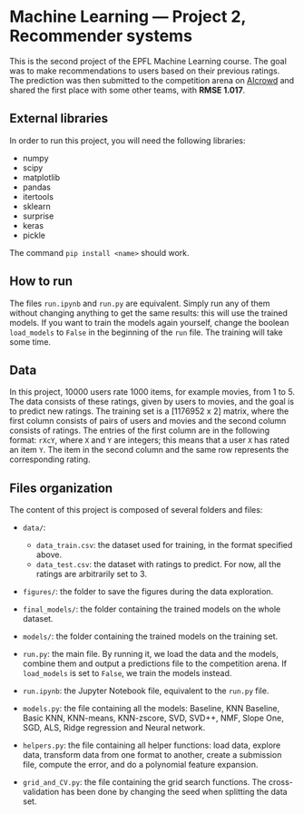 # Machine Learning — Project 2, Recommender systems

This is the second project of the EPFL Machine Learning course. The goal was to make recommendations to users based on their previous ratings. The prediction was then submitted to the competition arena on [AIcrowd](https://www.aicrowd.com/challenges/epfl-ml-recommender-system-2019/leaderboards) and shared the first place with some other teams, with **RMSE 1.017**. 

## External libraries

In order to run this project, you will need the following libraries:

- numpy
- scipy
- matplotlib
- pandas
- itertools
- sklearn
- surprise
- keras
- pickle

The command `pip install <name>` should work.

## How to run

The files `run.ipynb` and `run.py` are equivalent. Simply run any of them without changing anything to get the same results: this will use the trained models. If you want to train the models again yourself, change the boolean `load_models` to `False` in the beginning of the `run` file. The training will take some time.

## Data

In this project, 10000 users rate 1000 items, for example movies, from 1 to 5. The data consists of these ratings, given by users to movies, and the goal is to predict new ratings. 
The training set is a [1176952 x 2] matrix, where the first column consists of pairs of users and movies and the second column consists of ratings. The entries of the first column are in the following format: `rXcY`, where `X` and `Y` are integers; this means that a user `X` has rated an item `Y`. The item in the second column and the same row represents the corresponding rating.

## Files organization

The content of this project is composed of several folders and files:

   - `data/`:
      - `data_train.csv`: the dataset used for training, in the format specified above.
      - `data_test.csv`: the dataset with ratings to predict. For now, all the ratings are arbitrarily set to 3.
      
   - `figures/`: the folder to save the figures during the data exploration.
   
   - `final_models/`: the folder containing the trained models on the whole dataset.
   
   - `models/`: the folder containing the trained models on the training set.

   - `run.py`: the main file. By running it, we load the data and the models, combine them and output a predictions file to the competition arena. If `load_models` is set to `False`, we train the models instead.
   
   - `run.ipynb`: the Jupyter Notebook file, equivalent to the `run.py` file.
   
   - `models.py`: the file containing all the models: Baseline, KNN Baseline, Basic KNN, KNN-means, KNN-zscore, SVD, SVD++, NMF, Slope One, SGD, ALS, Ridge regression and Neural network.
   
   - `helpers.py`: the file containing all helper functions: load data, explore data, transform data from one format to another, create a submission file, compute the error, and do a polynomial feature expansion.
   
   - `grid_and_CV.py`: the file containing the grid search functions. The cross-validation has been done by changing the seed when splitting the data set.
